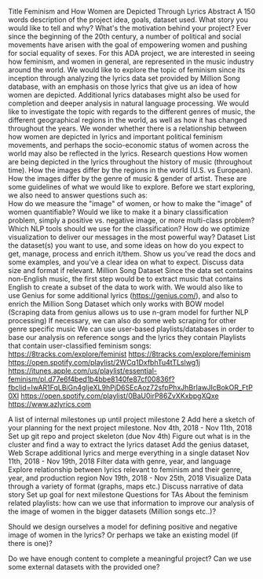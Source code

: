 Title
Feminism and How Women are Depicted Through Lyrics
Abstract
A 150 words description of the project idea, goals, dataset used. What story you would like to tell and why? What's the motivation behind your project?
Ever since the beginning of the 20th century, a number of political and social movements have arisen with the goal of empowering women and pushing for social equality of sexes. For this ADA project, we are interested in seeing how feminism, and women in general, are represented in the music industry around the world. We would like to explore the topic of feminism since its inception through analyzing the lyrics data set provided by Million Song database, with an emphasis on those lyrics that give us an idea of how women are depicted. Additional lyrics databases might also be used for completion and deeper analysis in natural language processing. We would like to investigate the topic with regards to the different genres of music, the different geographical regions in the world, as well as how it has changed throughout the years. We wonder whether there is a relationship between how women are depicted in lyrics and important political feminism movements, and perhaps the socio-economic status of women across the world may also be reflected in the lyrics.
Research questions
How women are being depicted in the lyrics throughout the history of music (throughout time). 
How the images differ by the regions in the world (U.S. vs European).
How the images differ by the genre of music & gender of artist.
These are some guidelines of what we would like to explore. Before we start exploring, we also need to answer questions such as:  
How do we measure the "image" of women, or how to make the "image" of women quantifiable? 
Would we like to make it a binary classification problem, simply a positive vs. negative image, or more multi-class problem?
Which NLP tools should we use for the classification?
How do we optimize visualization to deliver our messages in the most powerful way? 
Dataset
List the dataset(s) you want to use, and some ideas on how do you expect to get, manage, process and enrich it/them. Show us you've read the docs and some examples, and you've a clear idea on what to expect. Discuss data size and format if relevant.
Million Song Dataset Since the data set contains non-English music, the first step would be to extract music that contains English to create a subset of the data to work with.
We would also like to use Genius for some additional lyrics (https://genius.com/), and also to enrich the Million Song Dataset which only works with BOW model (Scraping data from genius allows us to use n-gram model for further NLP processing)
If necessary, we can also do some web scraping for other genre specific music
We can use user-based playlists/databases in order to base our analysis on reference songs and the lyrics they contain
Playlists that contain user-classified feminism songs:
https://8tracks.com/explore/feminist
https://8tracks.com/explore/feminism
https://open.spotify.com/playlist/2WCq1DxfbhTu4tTLslwg1j
https://itunes.apple.com/us/playlist/essential-feminism/pl.d77e6f4bed1b4bbe8140fe87cf00836f?fbclid=IwAR1FqLBiGn4gIjeXL9hPjD6SEcAoz72sfpPhxJhBrIawJIcBokOR_FtP0XI
https://open.spotify.com/playlist/0BaU0irP86ZvXKxbpgXQxe
https://www.azlyrics.com 
 
A list of internal milestones up until project milestone 2
Add here a sketch of your planning for the next project milestone.
Nov 4th, 2018 - Nov 11th, 2018
Set up git repo and project skeleton (due Nov 4th)
Figure out what is in the cluster and find a way to extract the lyrics dataset
Add the genius dataset, Web Scrape additional lyrics and merge everything in a single dataset 
Nov 11th, 2018 - Nov 19th, 2018
Filter data with genre, year, and language
Explore relationship between lyrics relevant to feminism and their genre, year, and production region 
Nov 19th, 2018 - Nov 25th, 2018
Visualize Data through a variety of format (graphs, maps etc.)
Discuss narrative of data story 
Set up goal for next milestone
Questions for TAs
About the feminism related playlists: how can we use that information to improve our analysis of the image of women in the bigger datasets (Million songs etc..)?
 
Should we design ourselves a model for defining positive and negative image of women in the lyrics? Or perhaps we take an existing model (if there is one)?  
 
Do we have enough content to complete a meaningful project? 
Can we use some external datasets with the provided one?
 
 


